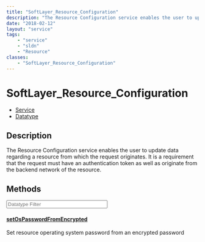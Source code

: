 ```yaml
---
title: "SoftLayer_Resource_Configuration"
description: "The Resource Configuration service enables the user to update data regarding a resource from which the request originate... "
date: "2018-02-12"
layout: "service"
tags:
    - "service"
    - "sldn"
    - "Resource"
classes:
    - "SoftLayer_Resource_Configuration"
---
```

# SoftLayer_Resource_Configuration
<div id='service-datatype'>
    <ul id='sldn-reference-tabs'>
    <li id='service'> <a href='/reference/services/SoftLayer_Resource_Configuration' >Service</a></li>    <li id='datatype'> <a href='/reference/datatypes/SoftLayer_Resource_Configuration' >Datatype</a></li>
    </ul>
</div>

## Description
The Resource Configuration service enables the user to update data regarding a resource from which the request originates. It is a requirement that the request must have an authentication token as well as originate from the backend network of the resource. 



        
<div id="properties" class="content service-content">

## Methods

<div class="view-filters">
    <div class="clearfix">
        <div class="search-input-box">
            <input placeholder="Datatype Filter" onkeyup="titleSearch(inputId='edit-combine', divId='method-div', elementClass='method-row')" 
                type="text" id="edit-combine" value="" size="30" maxlength="128" class="form-text">
        </div>
    </div>
</div>

#### [setOsPasswordFromEncrypted](/reference/services/SoftLayer_Resource_Configuration/setOsPasswordFromEncrypted)
Set resource operating system password from an encrypted password

</div>

